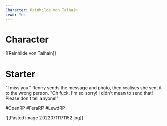 ```yaml
---
Character: Reinhilde von Talhain
Lewd: Yes
---
```

# Character
[[Reinhilde von Talhain]]

# Starter
"I miss you." Renny sends the message and photo, then realises she sent it to the wrong person. "Oh fuck. I'm so sorry! I didn't mean to send that! Please don't tell anyone!" 

#OpenRP #FeraRP #LewdRP 

![[Pasted image 20220711171152.jpg]]